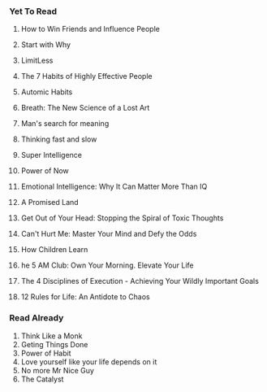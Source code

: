 ### Yet To Read
1. How to Win Friends and Influence People
1. Start with Why
1. LimitLess
1. The 7 Habits of Highly Effective People  

1. Automic Habits
1. Breath: The New Science of a Lost Art
1. Man's search for meaning
1. Thinking fast and slow  

1. Super Intelligence
1. Power of Now
1. Emotional Intelligence: Why It Can Matter More Than IQ
1. A Promised Land  

1. Get Out of Your Head: Stopping the Spiral of Toxic Thoughts
1. Can't Hurt Me: Master Your Mind and Defy the Odds
1. How Children Learn  

1. he 5 AM Club: Own Your Morning. Elevate Your Life
1. The 4 Disciplines of Execution - Achieving Your Wildly Important Goals
1. 12 Rules for Life: An Antidote to Chaos  

### Read Already
1. Think Like a Monk
1. Geting Things Done
1. Power of Habit
1. Love yourself like your life depends on it
1. No more Mr Nice Guy
1. The Catalyst